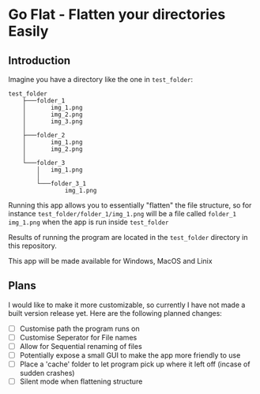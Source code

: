 # Go Flat - Flatten your directories Easily

## Introduction

Imagine you have a directory like the one in `test_folder`:
```
test_folder
    ├───folder_1
    │       img_1.png
    │       img_2.png
    │       img_3.png
    │
    ├───folder_2
    │       img_1.png
    │       img_2.png
    │
    └───folder_3
        │   img_1.png
        │
        └───folder_3_1
                img_1.png
```

Running this app allows you to essentially "flatten" the file structure, so for instance `test_folder/folder_1/img_1.png` will be a file called `folder_1 img_1.png` when the app is run inside `test_folder` 

Results of running the program are located in the `test_folder` directory in this repository.

This app will be made available for Windows, MacOS and Linix

## Plans

I would like to make it more customizable, so currently I have not made a built version release yet. Here are the following planned changes:

- [ ] Customise path the program runs on
- [ ] Customise Seperator for File names
- [ ] Allow for Sequential renaming of files
- [ ] Potentially expose a small GUI to make the app more friendly to use
- [ ] Place a 'cache' folder to let program pick up where it left off (incase of sudden crashes)
- [ ] Silent mode when flattening structure
